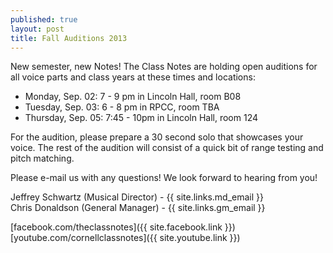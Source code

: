 ```yaml
---
published: true
layout: post
title: Fall Auditions 2013
---
```


New semester, new Notes! The Class Notes are holding open auditions for all voice parts and class years at these times and locations:

- Monday, Sep. 02: 7 - 9 pm in Lincoln Hall, room B08
- Tuesday, Sep. 03: 6 - 8 pm in RPCC, room TBA
- Thursday, Sep. 05: 7:45 - 10pm in Lincoln Hall, room 124

For the audition, please prepare a 30 second solo that showcases your voice. The rest of the audition will consist of a quick bit of range testing and pitch matching.

Please e-mail us with any questions! We look forward to hearing from you!

Jeffrey Schwartz (Musical Director) - {{ site.links.md_email }}<br>
Chris Donaldson (General Manager) - {{ site.links.gm_email }}

[facebook.com/theclassnotes]({{ site.facebook.link }})<br>
[youtube.com/cornellclassnotes]({{ site.youtube.link }})
